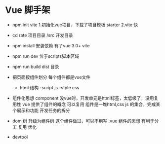 # Vue 脚手架
  - npm init vite
  1.初始化vue项目，下载了项目模板 starter
  2.vite 快
  - cd rate 项目目录
      /src 开发目录
  - npm install 安装依赖
     有了vue 3.0+
     vite   
  - npm run dev
     位于scripts脚本区域 
  - npm run build
       dist 目录   
  - 把页面按组件划分
      每个组件都是vue文件
      - html 结构
      -script js
      -style css
  - 组件化思想
     component
     没vue时，开发单元是html标签，太低级了，没用复用性
     vue 提供了组件的概念 可以复用
     组件是一堆html,css js 的集合，完成某个展示和功能
     开发任务的拆分     

  - dom 树 升级为组件树
     这个组件做过，可以不用写
     .vue 组件的思想 有利于分工 复用 优化
  -  devtool       